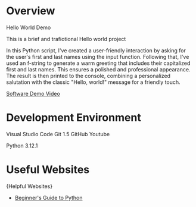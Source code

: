# Overview

Hello World Demo

This is a brief and trafiotional Hello world project

In this Python script, I've created a user-friendly interaction by asking for the user's first and last names using the input function. Following that, I've used an f-string to generate a warm greeting that includes their capitalized first and last names. This ensures a polished and professional appearance. The result is then printed to the console, combining a personalized salutation with the classic "Hello, world!" message for a friendly touch.

[Software Demo Video](https://www.youtube.com/watch?v=o8BTKzFpYCs&ab_channel=OsvaldoBauzan)

# Development Environment

Visual Studio Code
Git 1.5
GitHub
Youtube

Python 3.12.1

# Useful Websites

{Helpful Websites}
* [Beginner's Guide to Python](https://wiki.python.org/moin/BeginnersGuide)
